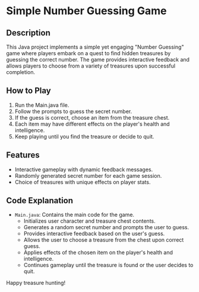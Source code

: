 # Simple Number Guessing Game

## Description
This Java project implements a simple yet engaging "Number Guessing" game where players embark on a quest to find hidden treasures by guessing the correct number. The game provides interactive feedback and allows players to choose from a variety of treasures upon successful completion.

## How to Play
1. Run the Main.java file.
2. Follow the prompts to guess the secret number.
3. If the guess is correct, choose an item from the treasure chest.
4. Each item may have different effects on the player's health and intelligence.
5. Keep playing until you find the treasure or decide to quit.

## Features
- Interactive gameplay with dynamic feedback messages.
- Randomly generated secret number for each game session.
- Choice of treasures with unique effects on player stats.

## Code Explanation
- `Main.java`: Contains the main code for the game.
  - Initializes user character and treasure chest contents.
  - Generates a random secret number and prompts the user to guess.
  - Provides interactive feedback based on the user's guess.
  - Allows the user to choose a treasure from the chest upon correct guess.
  - Applies effects of the chosen item on the player's health and intelligence.
  - Continues gameplay until the treasure is found or the user decides to quit.


Happy treasure hunting!
